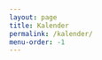```yaml
---
layout: page
title: Kalender
permalink: /kalender/
menu-order: -1
---
```


<div id="events-list" data-events-list>
  <script type="application/json" data-events>
    { "events": {{
      site.data.closures.events | concat: site.data.festivities.events | concat: site.data.events.events | jsonify
    }} }
  </script>
</div>

<script src="{{ '/assets/js/events-list.js' | relative_url }}"></script>

